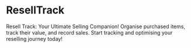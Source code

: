 # ResellTrack
Resell Track: Your Ultimate Selling Companion! Organise purchased items, track their value, and record sales. Start tracking and optimising your reselling journey today!
